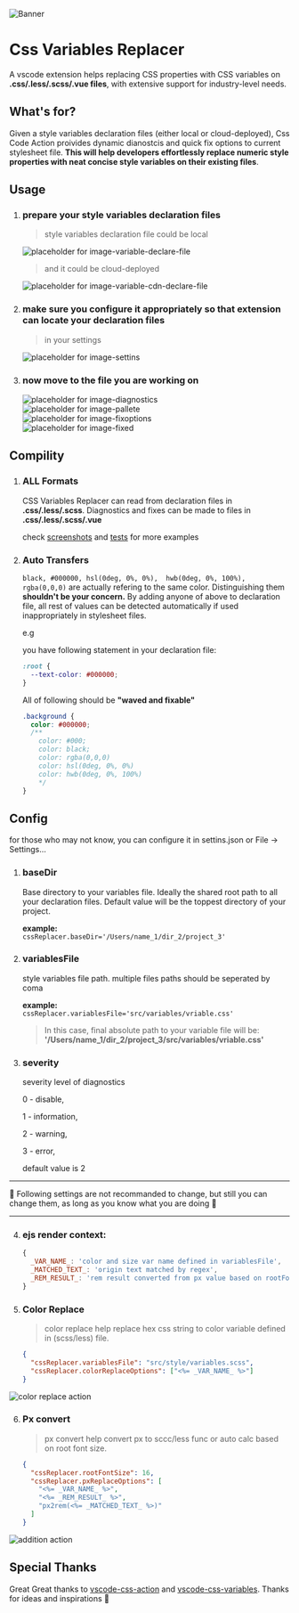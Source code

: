 ![Banner](/assets/banner.png)

# Css Variables Replacer

A vscode extension helps replacing CSS properties with CSS variables on **.css/.less/.scss/.vue files**, with extensive support for industry-level needs. <br>

## What's for?

Given a style variables declaration files (either local or cloud-deployed), Css Code Action proivides dynamic dianostcis and quick fix options to current stylesheet file. **This will help developers effortlessly replace numeric style properties with neat concise style variables on their existing files**.<br>

## Usage

1. ### prepare your style variables declaration files <br>

   > style variables declaration file could be local

   ![placeholder for image-variable-declare-file](/assets/vars.png) <br>

   > and it could be cloud-deployed

   ![placeholder for image-variable-cdn-declare-file](/assets/css-cdn.png) <br>

2. ### make sure you configure it appropriately so that extension can locate your declaration files <br>

   > in your settings

   ![placeholder for image-settins](/assets/settins.png) <br>

3. ### now move to the file you are working on <br>
   ![placeholder for image-diagnostics](/assets/css-sample.png) <br>
   ![placeholder for image-pallete](/assets/palette.png) <br>
   ![placeholder for image-fixoptions](/assets/fix-options.png) <br>
   ![placeholder for image-fixed](/assets/fixed.png) <br>

## Compility

1. ### ALL Formats <br>

   CSS Variables Replacer can read from declaration files in **.css/.less/.scss**. Diagnostics and fixes
   can be made to files in **.css/.less/.scss/.vue**

   check [screenshots](https://github.com/jorschac/vscode-css-action/tree/master/assets) and [tests](https://github.com/jorschac/vscode-css-action/tree/master/tests) for more examples

2. ### Auto Transfers <br>

   `black, #000000, hsl(0deg, 0%, 0%),  hwb(0deg, 0%, 100%), rgba(0,0,0)` are actually refering to the same color. Distinguishing them **shouldn't be your concern.** By adding anyone of above to declaration file, all
   rest of values can be detected automatically if used inappropriately in stylesheet files.

   e.g

   you have following statement in your declaration file:

   ```css
   :root {
     --text-color: #000000;
   }
   ```

   All of following should be **"waved and fixable"**

   ```css
   .background {
     color: #000000;
     /**
       color: #000;
       color: black;
       color: rgba(0,0,0)
       color: hsl(0deg, 0%, 0%)
       color: hwb(0deg, 0%, 100%)
       */
   }
   ```

## Config

for those who may not know, you can configure it in settins.json or File -> Settings...

1. ### baseDir

   Base directory to your variables file. Ideally the shared root path to all your declaration files. Default
   value will be the toppest directory of your project. <br>

   **example:** <br>
   `cssReplacer.baseDir='/Users/name_1/dir_2/project_3'`<br>

2. ### variablesFile

   style variables file path. multiple files paths should be seperated by coma <br>

   **example:** <br>
   `cssReplacer.variablesFile='src/variables/vriable.css'`<br>

   > In this case, final absolute path to your variable file will be:
   > **'/Users/name_1/dir_2/project_3/src/variables/vriable.css'**

3. ### severity

   severity level of diagnostics

   0 - disable,

   1 - information,

   2 - warning,

   3 - error,

   default value is 2 <br>

---

🤔 Following settings are not recommanded to change, but still you can change them, as long as you know what you are doing 🤔

---

4. ### ejs render context:

   ```js
   {
     _VAR_NAME_: 'color and size var name defined in variablesFile',
     _MATCHED_TEXT_: 'origin text matched by regex',
     _REM_RESULT_: 'rem result converted from px value based on rootFontSize, only in `colorReplaceOptions`'
   }
   ```

5. ### Color Replace

   > color replace help replace hex css string to color variable defined in (scss/less) file.

   ```json
   {
     "cssReplacer.variablesFile": "src/style/variables.scss",
     "cssReplacer.colorReplaceOptions": ["<%= _VAR_NAME_ %>"]
   }
   ```

![color replace action](https://tva1.sinaimg.cn/large/0081Kckwly1gld7ygo47aj319h0u07b3.jpg)

6. ### Px convert

   > px convert help convert px to sccc/less func or auto calc based on root font size.

   ```json
   {
     "cssReplacer.rootFontSize": 16,
     "cssReplacer.pxReplaceOptions": [
       "<%= _VAR_NAME_ %>",
       "<%= _REM_RESULT_ %>",
       "px2rem(<%= _MATCHED_TEXT_ %>)"
     ]
   }
   ```

![addition action](https://tva1.sinaimg.cn/large/0081Kckwly1gldfsn0l21j317w0u0wjn.jpg)


## Special Thanks

Great Great thanks to [vscode-css-action](https://github.com/kikyous/vscode-css-action) and [vscode-css-variables](https://github.com/vunguyentuan/vscode-css-variables). Thanks for ideas and inspirations 🚀

